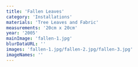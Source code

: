 ```yaml
---
title: 'Fallen Leaves'
category: 'Installations'
materials: 'Tree Leaves and Fabric'
measurements: '20cm x 20cm'
year: '2005'
mainImage: 'fallen-1.jpg'
blurDataURL: ''
images: 'fallen-1.jpg/fallen-2.jpg/fallen-3.jpg'
imageNames: ''
---
```


